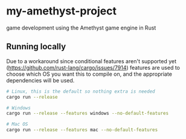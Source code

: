 # my-amethyst-project
game development using the Amethyst game engine in Rust

## Running locally
Due to a workaround since conditional features aren't supported yet (https://github.com/rust-lang/cargo/issues/7914)
features are used to choose which OS you want this to compile on, and the appropriate dependencies will be used.

```bash
# Linux, this is the default so nothing extra is needed
cargo run --release
```

```bash
# Windows
cargo run --release --features windows --no-default-features
```

```bash
# Mac OS
cargo run --release --features mac --no-default-features
```